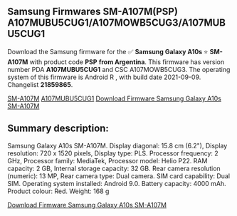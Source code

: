 <h2>Samsung Firmwares SM-A107M(PSP) A107MUBU5CUG1/A107MOWB5CUG3/A107MUBU5CUG1</h2>
Download the Samsung firmware for the ✅ <strong>Samsung Galaxy A10s </strong> ⭐ <strong>SM-A107M</strong> with product code <strong>PSP</strong> <strong> from Argentina</strong>. This firmware has version number PDA <strong>A107MUBU5CUG1</strong> and CSC A107MOWB5CUG3. The operating system of this firmware is Android R , with build date 2021-09-09. Changelist <strong>21859865</strong>.


[SM-A107M](https://samfirm.shop/samsung/model/SM-A107M)
[A107MUBU5CUG1](https://samfirm.shop/samsung/pda/A107MUBU5CUG1)
[Download Firmware Samsung Galaxy A10s SM-A107M](https://samfirm.shop/samsung/firmware/455138)
<h2>Summary description:</h2>
<p>Samsung Galaxy A10s SM-A107M. Display diagonal: 15.8 cm (6.2"), Display resolution: 720 x 1520 pixels, Display type: PLS. Processor frequency: 2 GHz, Processor family: MediaTek, Processor model: Helio P22. RAM capacity: 2 GB, Internal storage capacity: 32 GB. Rear camera resolution (numeric): 13 MP, Rear camera type: Dual camera. SIM card capability: Dual SIM. Operating system installed: Android 9.0. Battery capacity: 4000 mAh. Product colour: Red. Weight: 168 g</p>


[Download Firmware Samsung Galaxy A10s SM-A107M](https://samfirm.shop/samsung/firmware/455138)
